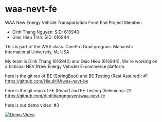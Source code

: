 # waa-nevt-fe
WAA New Energy Vehicle Transportation Front End
Project Member:
+ Dinh Thang Nguyen: SID: 616940
+ Giao Hieu Tran: SID: 616944

This is part of the WAA class. ComPro Grad program. Maharishi International University, IA, USA


My team is Dinh Thang (616940) and Giao Hieu (616944). We're working on a fictional NEV (New Energy Vehicle) E-commerce platform. 


here is the git reo of BE (SpringBoot) and BE Testing (Rest Assured): #1
https://github.com/HieuMIU/waa-nevt-be


here is the git repo of FE (React) and FE Testing (Selenium): #2
https://github.com/dinhthangnguyen/waa-nevt-fe

here is our demo video: #3

[![Demo Video](path/to/thumbnail-image)](https://mum0-my.sharepoint.com/:v:/g/personal/dnguyen_miu_edu1/EdK1tqeg2lJKm6V2jVrS6cQBq2Ur8EW1uP7Izp9_JG0E9A)

